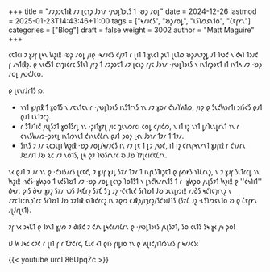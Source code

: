 +++
title = "𐑥𐑲𐑜𐑮𐑱𐑑𐑦𐑙 𐑥𐑲 𐑚𐑤𐑪𐑜 𐑓𐑮𐑪𐑥 ·𐑢𐑻𐑛𐑐𐑮𐑧𐑕 𐑑 ·𐑹𐑜 𐑥𐑴𐑛"
date = 2024-12-26
lastmod = 2025-01-23T14:43:46+11:00
tags = ["𐑰𐑥𐑨𐑒𐑕", "𐑹𐑜𐑥𐑴𐑛", "𐑧𐑕𐑐𐑼𐑭𐑯𐑑𐑴", "𐑖𐑱𐑝𐑾𐑯"]
categories = ["Blog"]
draft = false
weight = 3002
author = "Matt Maguire"
+++

𐑤𐑱𐑑𐑤𐑦 𐑲 𐑣𐑨𐑝 𐑚𐑰𐑯 𐑿𐑟𐑦𐑙 ·𐑹𐑜 𐑥𐑴𐑛 𐑢𐑦𐑞 ·𐑰𐑥𐑨𐑒𐑕 𐑒𐑢𐑲𐑑 𐑩 𐑚𐑦𐑑 𐑑 𐑣𐑧𐑤𐑐 𐑜𐑧𐑑 𐑚𐑧𐑑𐑼 𐑹𐑜𐑨𐑯𐑲𐑟𐑛 𐑨𐑑 𐑐𐑻𐑒 𐑯 𐑒𐑰𐑐 𐑑𐑮𐑨𐑒 𐑝 𐑥𐑰𐑑𐑦𐑙𐑟. 𐑞 𐑯𐑧𐑒𐑕𐑑 𐑤𐑪𐑡𐑦𐑒𐑩𐑤 𐑕𐑑𐑧𐑐 𐑢𐑩𐑟 𐑑 𐑥𐑲𐑜𐑮𐑱𐑑 𐑥𐑲 𐑚𐑤𐑪𐑜 𐑩𐑢𐑱 𐑓𐑮𐑪𐑥 ·𐑢𐑻𐑛𐑐𐑮𐑧𐑕 𐑯 𐑦𐑯𐑑𐑩𐑜𐑮𐑱𐑑 𐑦𐑑 𐑦𐑯𐑑𐑵 𐑥𐑲 ·𐑹𐑜 𐑥𐑴𐑛 𐑢𐑻𐑒𐑓𐑤𐑴.

𐑞 𐑚𐑧𐑯𐑩𐑓𐑩𐑑𐑕 𐑸:

-   𐑯𐑪𐑑 𐑣𐑨𐑝𐑦𐑙 𐑑 𐑣𐑴𐑑𐑕 𐑯 𐑥𐑱𐑯𐑑𐑱𐑯 𐑩 ·𐑢𐑻𐑛𐑐𐑮𐑧𐑕 𐑦𐑯𐑕𐑑𐑩𐑯𐑕 𐑪𐑯 𐑥𐑲 𐑣𐑴𐑥 𐑒𐑪𐑥𐑐𐑿𐑑𐑼, 𐑢𐑦𐑞 𐑞 𐑕𐑧𐑒𐑿𐑮𐑩𐑑𐑦 𐑮𐑦𐑕𐑒𐑕 𐑞𐑨𐑑 𐑞𐑨𐑑 𐑧𐑯𐑑𐑲𐑤𐑟.
-   𐑩 𐑕𐑑𐑨𐑑𐑦𐑒 𐑢𐑧𐑚𐑕𐑲𐑑 𐑣𐑴𐑑𐑕𐑩𐑛 𐑪𐑯 ·𐑜𐑦𐑑𐑣𐑳𐑚 𐑢𐑦𐑤 𐑡𐑧𐑯𐑼𐑩𐑤𐑦 𐑤𐑴𐑛 𐑒𐑢𐑦𐑒𐑼, 𐑯 𐑦𐑑 𐑦𐑟 𐑯𐑪𐑑 𐑛𐑩𐑐𐑧𐑯𐑛𐑩𐑯𐑑 𐑪𐑯 𐑩 𐑒𐑪𐑯𐑕𐑿𐑥𐑼-𐑜𐑮𐑱𐑛 𐑦𐑯𐑑𐑼𐑯𐑧𐑑 𐑒𐑪𐑯𐑧𐑒𐑖𐑩𐑯 𐑞𐑨𐑑 𐑜𐑴𐑟 𐑛𐑬𐑯 𐑓𐑮𐑪𐑥 𐑑𐑲𐑥 𐑑 𐑑𐑲𐑥.
-   𐑕𐑦𐑯𐑕 𐑲 𐑨𐑥 𐑷𐑤𐑮𐑧𐑛𐑦 𐑿𐑟𐑦𐑙 ·𐑹𐑜 𐑥𐑴𐑛/𐑰𐑥𐑨𐑒𐑕 𐑦𐑯 𐑥𐑲 𐑛𐑱 𐑑 𐑛𐑲 𐑢𐑻𐑒, 𐑦𐑑 𐑦𐑟 𐑒𐑩𐑯𐑝𐑰𐑯𐑾𐑯𐑑 𐑣𐑨𐑝𐑦𐑙 𐑩 𐑒𐑪𐑥𐑩𐑯 𐑓𐑹𐑥𐑨𐑑 𐑓𐑹 𐑷𐑤 𐑥𐑲 𐑯𐑴𐑑𐑕, 𐑚𐑰 𐑞𐑲 𐑐𐑻𐑕𐑩𐑯𐑩𐑤 𐑹 𐑓𐑹 𐑐𐑳𐑚𐑤𐑦𐑒𐑱𐑖𐑩𐑯.

𐑯𐑬 𐑞𐑨𐑑 𐑲 𐑨𐑥 𐑪𐑯 𐑞 ·𐑒𐑮𐑦𐑕𐑥𐑩𐑕 𐑚𐑤𐑱𐑒, 𐑲 𐑣𐑨𐑝 𐑣𐑨𐑛 𐑕𐑳𐑥 𐑑𐑲𐑥 𐑑 𐑦𐑯𐑝𐑧𐑕𐑑𐑦𐑜𐑱𐑑 𐑞 𐑝𐑺𐑾𐑕 𐑪𐑐𐑖𐑩𐑯𐑟, 𐑯 𐑲 𐑣𐑨𐑝 𐑕𐑧𐑑𐑩𐑤𐑛 𐑪𐑯 𐑿𐑟𐑦𐑙 ·𐑪𐑒𐑕-𐑣𐑿𐑜𐑴 𐑑 𐑧𐑒𐑕𐑐𐑹𐑑 𐑥𐑲 ·𐑹𐑜 𐑥𐑴𐑛 𐑚𐑤𐑪𐑜 𐑐𐑴𐑑𐑕𐑑 𐑯 𐑛𐑪𐑒𐑿𐑥𐑩𐑯𐑑𐑕 𐑑 𐑩 ·𐑣𐑿𐑜𐑴 𐑢𐑧𐑚𐑕𐑲𐑑 𐑿𐑟𐑦𐑙 𐑞 ''𐑒𐑰𐑐𐑦𐑑'' 𐑔𐑰𐑥. 𐑞𐑦𐑕 𐑔𐑰𐑥 𐑣𐑨𐑟 𐑕𐑳𐑥 𐑯𐑲𐑕 𐑓𐑰𐑗𐑩𐑟 𐑕𐑳𐑗 𐑕𐑡 𐑨𐑟 ·𐑒𐑱𐑑𐑧𐑒 𐑕𐑩𐑐𐑹𐑑 𐑓𐑹 𐑮𐑧𐑯𐑛𐑼𐑦𐑙 𐑥𐑨𐑔𐑕 𐑰𐑒𐑐𐑱𐑠𐑩𐑯𐑟 𐑯 𐑥𐑳𐑤𐑑𐑦𐑤𐑦𐑯𐑜𐑐𐑩𐑤 𐑕𐑩𐑐𐑹𐑑 𐑓𐑹 𐑮𐑲𐑑𐑦𐑙 𐑸𐑑𐑦𐑒𐑩𐑤𐑟 𐑦𐑯 𐑳𐑞𐑼 𐑤𐑨𐑙𐑜𐑢𐑦𐑡𐑩𐑟/𐑕𐑒𐑮𐑦𐑓𐑑𐑕 (𐑕𐑳𐑗 𐑨𐑟 ·𐑧𐑕𐑐𐑼𐑭𐑯𐑑𐑴 𐑹 𐑞 𐑖𐑱𐑝𐑾𐑯 𐑨𐑚𐑓𐑩𐑚𐑧𐑑).

𐑲𐑝 𐑯𐑬 𐑮𐑰𐑗𐑑 𐑞 𐑐𐑶𐑯𐑑 𐑣𐑢𐑺 𐑲 𐑔𐑦𐑙𐑒 𐑲 𐑒𐑨𐑯 𐑛𐑰𐑒𐑩𐑥𐑦𐑖𐑩𐑯 𐑞 ·𐑢𐑻𐑛𐑐𐑮𐑧𐑕 𐑢𐑧𐑚𐑕𐑲𐑑, 𐑕𐑴 𐑤𐑧𐑑𐑕 𐑕𐑰 𐑣𐑬 𐑢𐑰 𐑜𐑴!

𐑦𐑓 𐑿 𐑓𐑰𐑤 𐑤𐑲𐑒 𐑩 𐑚𐑦𐑑 𐑝 𐑩 𐑗𐑳𐑒𐑩𐑤, 𐑗𐑧𐑒 𐑬𐑑 𐑞𐑦𐑕 𐑝𐑦𐑛𐑦𐑴 𐑪𐑯 𐑞 𐑿𐑚𐑦𐑒𐑢𐑦𐑑𐑩𐑕𐑯𐑩𐑕 𐑝 𐑰𐑥𐑨𐑒𐑕:

{{< youtube urcL86UpqZc >}}
